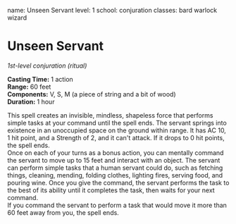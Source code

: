 name: Unseen Servant
level: 1
school: conjuration
classes: bard
         warlock
         wizard

# Unseen Servant 
_1st-level conjuration (ritual)_ 

**Casting Time:** 1 action    
**Range:** 60 feet    
**Components:** V, S, M (a piece of string and a bit of wood)    
**Duration:** 1 hour 

This spell creates an invisible, mindless, shapeless force that performs simple tasks at your command until the spell ends. The servant springs into existence in an unoccupied space on the ground within range. It has AC 10, 1 hit point, and a Strength of 2, and it can't attack. If it drops to 0 hit points, the spell ends.    
Once on each of your turns as a bonus action, you can mentally command the servant to move up to 15 feet and interact with an object. The servant can perform simple tasks that a human servant could do, such as fetching things, cleaning, mending, folding clothes, lighting fires, serving food, and pouring wine. Once you give the command, the servant performs the task to the best of its ability until it completes the task, then waits for your next command.    
If you command the servant to perform a task that would move it more than 60 feet away from you, the spell ends.